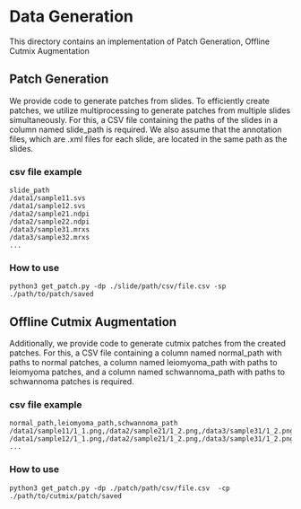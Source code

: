 # Data Generation
This directory contains an implementation of Patch Generation, Offline Cutmix Augmentation

## Patch Generation
We provide code to generate patches from slides. To efficiently create patches, we utilize multiprocessing to generate patches from multiple slides simultaneously. For this, a CSV file containing the paths of the slides in a column named slide_path is required. We also assume that the annotation files, which are .xml files for each slide, are located in the same path as the slides.

### csv file example
```
slide_path
/data1/sample11.svs
/data1/sample12.svs
/data2/sample21.ndpi
/data2/sample22.ndpi
/data3/sample31.mrxs
/data3/sample32.mrxs
...
```

### How to use
```
python3 get_patch.py -dp ./slide/path/csv/file.csv -sp ./path/to/patch/saved
```

## Offline Cutmix Augmentation
Additionally, we provide code to generate cutmix patches from the created patches. For this, a CSV file containing a column named normal_path with paths to normal patches, a column named leiomyoma_path with paths to leiomyoma patches, and a column named schwannoma_path with paths to schwannoma patches is required.

### csv file example
```
normal_path,leiomyoma_path,schwannoma_path
/data1/sample11/1_1.png,/data2/sample21/1_2.png,/data3/sample31/1_2.png
/data1/sample12/1_1.png,/data2/sample21/1_2.png,/data3/sample31/1_2.png
...
```

### How to use
```
python3 get_patch.py -dp ./patch/path/csv/file.csv  -cp ./path/to/cutmix/patch/saved
```
